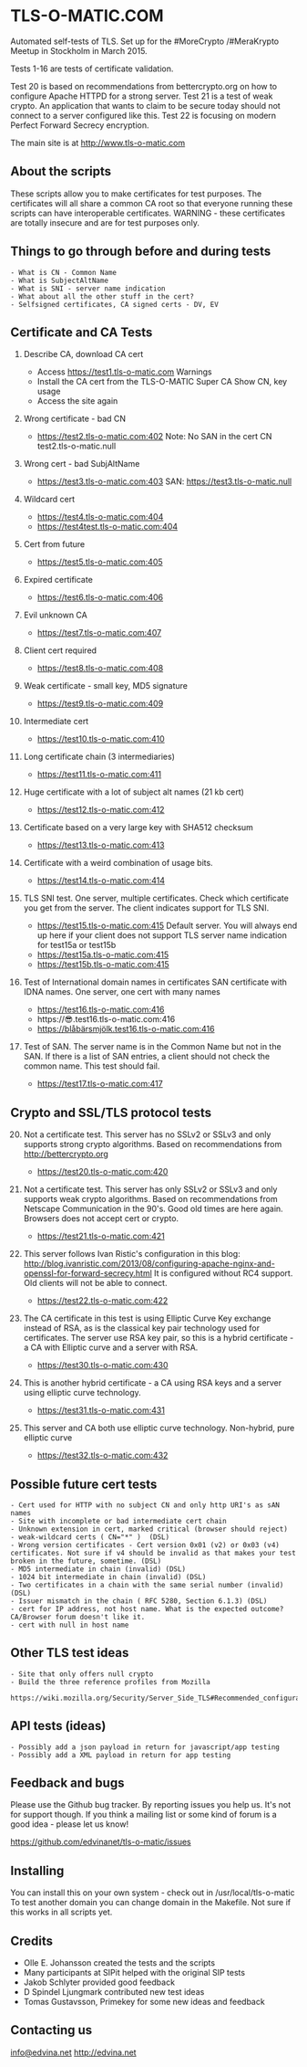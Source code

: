 TLS-O-MATIC.COM
===============

Automated self-tests of TLS. Set up for the #MoreCrypto /#MeraKrypto
Meetup in Stockholm in March 2015.

Tests 1-16 are tests of certificate validation.

Test 20 is based on recommendations from bettercrypto.org on how
to configure Apache HTTPD for a strong server. 
Test 21 is a test of weak crypto. An application that wants to claim
to be secure today should not connect to a server configured like this.
Test 22 is focusing on modern Perfect Forward Secrecy encryption.

The main site is at http://www.tls-o-matic.com

About the scripts
-----------------
These scripts allow you to make certificates for test purposes. The
certificates will all share a common CA root so that everyone running
these scripts can have interoperable certificates. WARNING - these
certificates are totally insecure and are for test purposes only. 

Things to go through before and during tests
--------------------------------------------
	- What is CN - Common Name
	- What is SubjectAltName
	- What is SNI - server name indication
	- What about all the other stuff in the cert?
	- Selfsigned certificates, CA signed certs - DV, EV

Certificate and CA Tests
-------------------------

1.	Describe CA, download CA cert
	- Access https://test1.tls-o-matic.com
		Warnings
	- Install the CA cert from the TLS-O-MATIC Super CA
		Show CN, key usage
	- Access the site again

2.	Wrong certificate - bad CN
	- https://test2.tls-o-matic.com:402
		Note: No SAN in the cert
		CN test2.tls-o-matic.null

3.	Wrong cert - bad SubjAltName
	- https://test3.tls-o-matic.com:403
		SAN: https://test3.tls-o-matic.null

4.	Wildcard cert
	- https://test4.tls-o-matic.com:404
	- https://test4test.tls-o-matic.com:404

5.	Cert from future
	- https://test5.tls-o-matic.com:405

6. 	Expired certificate
	- https://test6.tls-o-matic.com:406

7.	Evil unknown CA
	- https://test7.tls-o-matic.com:407

8.	Client cert required
	- https://test8.tls-o-matic.com:408

9. 	Weak certificate - small key, MD5 signature
	- https://test9.tls-o-matic.com:409

10.	Intermediate cert
	- https://test10.tls-o-matic.com:410

11.	Long certificate chain (3 intermediaries)
	- https://test11.tls-o-matic.com:411

12.	Huge certificate with a lot of subject alt names (21 kb cert)
	- https://test12.tls-o-matic.com:412

13.	Certificate based on a very large key with SHA512 checksum
	- https://test13.tls-o-matic.com:413

14.	Certificate with a weird combination of usage bits.
	- https://test14.tls-o-matic.com:414

15.	TLS SNI test. One server, multiple certificates. Check which certificate
	you get from the server. The client indicates support for TLS SNI.

	- https://test15.tls-o-matic.com:415	Default server. You will always end up here 
						if your client does not support TLS
						server name indication for test15a or test15b
	- https://test15a.tls-o-matic.com:415
	- https://test15b.tls-o-matic.com:415

16.	Test of International domain names in certificates
	SAN certificate with IDNA names. One server, one cert with many names
	- https://test16.tls-o-matic.com:416
	- https://😎.test16.tls-o-matic.com:416
	- https://blåbärsmjölk.test16.tls-o-matic.com:416

17.	Test of SAN. The server name is in the Common Name but not in the SAN.
	If there is a list of SAN entries, a client should not check the common name.
	This test should fail.

	- https://test17.tls-o-matic.com:417



Crypto and SSL/TLS protocol tests
---------------------------------
20.	Not a certificate test. This server has no SSLv2 or SSLv3 and only supports
	strong crypto algorithms. Based on recommendations from http://bettercrypto.org
	- https://test20.tls-o-matic.com:420

21.	Not a certificate test. This server has only SSLv2 or SSLv3 and only supports
	weak crypto algorithms. Based on recommendations from Netscape Communication in 
	the 90's. Good old times are here again.
	Browsers does not accept cert or crypto.
	- https://test21.tls-o-matic.com:421

22.	This server follows Ivan Ristic's configuration in this blog:
	http://blog.ivanristic.com/2013/08/configuring-apache-nginx-and-openssl-for-forward-secrecy.html
	It is configured without RC4 support.
	Old clients will not be able to connect.
	- https://test22.tls-o-matic.com:422

30.	The CA certificate in this test is using Elliptic Curve Key exchange instead of
	RSA, as is the classical key pair technology used for certificates. 
	The server use RSA key pair, so this is a hybrid certificate - a CA with
	Elliptic curve and a server with RSA.
	- https://test30.tls-o-matic.com:430

31.	This is another hybrid certificate - a CA using RSA keys and a server using
	elliptic curve technology.
	- https://test31.tls-o-matic.com:431

32.	This server and CA both use elliptic curve technology. Non-hybrid, pure elliptic curve
	- https://test32.tls-o-matic.com:432

Possible future cert tests
--------------------------
	- Cert used for HTTP with no subject CN and only http URI's as sAN names
	- Site with incomplete or bad intermediate cert chain
	- Unknown extension in cert, marked critical (browser should reject)
	- weak-wildcard certs ( CN="*" )  (DSL)
	- Wrong version certificates - Cert version 0x01 (v2) or 0x03 (v4) certificates. Not sure if v4 should be invalid as that makes your test broken in the future, sometime. (DSL)
	- MD5 intermediate in chain (invalid) (DSL)
	- 1024 bit intermediate in chain (invalid) (DSL)
	- Two certificates in a chain with the same serial number (invalid) (DSL)
	- Issuer mismatch in the chain ( RFC 5280, Section 6.1.3) (DSL)
	- cert for IP address, not host name. What is the expected outcome? CA/Browser forum doesn't like it.
	- cert with null in host name

Other TLS test ideas
--------------------
	- Site that only offers null crypto
	- Build the three reference profiles from Mozilla
	  https://wiki.mozilla.org/Security/Server_Side_TLS#Recommended_configurations

API tests (ideas)
-----------------
	- Possibly add a json payload in return for javascript/app testing
	- Possibly add a XML payload in return for app testing

Feedback and bugs
-----------------
Please use the Github bug tracker. By reporting issues you help us. It's
not for support though. If you think a mailing list or some kind of forum
is a good idea - please let us know!

https://github.com/edvinanet/tls-o-matic/issues

Installing
----------
You can install this on your own system - check out in /usr/local/tls-o-matic
To test another domain you can change domain in the Makefile. Not sure
if this works in all scripts yet.

Credits
-------
- Olle E. Johansson created the tests and the scripts
- Many participants at SIPit helped with the original SIP tests
- Jakob Schlyter provided good feedback
- D Spindel Ljungmark contributed new test ideas
- Tomas Gustavsson, Primekey for some new ideas and feedback


Contacting us
-------------
info@edvina.net
http://edvina.net

